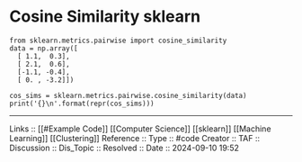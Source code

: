 # Cosine Similarity sklearn

```
from sklearn.metrics.pairwise import cosine_similarity
data = np.array([
  [ 1.1,  0.3],
  [ 2.1,  0.6],
  [-1.1, -0.4],
  [ 0. , -3.2]])
  
cos_sims = sklearn.metrics.pairwise.cosine_similarity(data)
print('{}\n'.format(repr(cos_sims)))
```


---
Links :: [[#Example Code]] [[Computer Science]] [[sklearn]] [[Machine Learning]] [[Clustering]]
Reference ::
Type :: #code
Creator ::
TAF ::
Discussion ::
Dis_Topic :: 
Resolved ::
Date :: 2024-09-10 19:52
